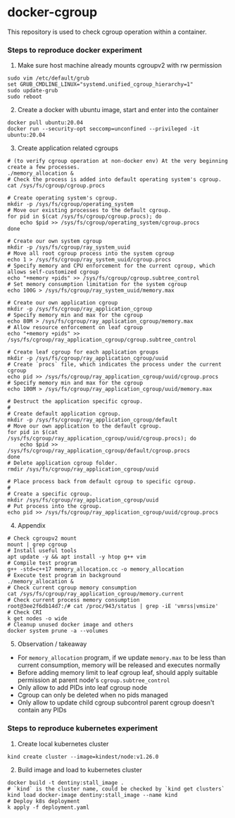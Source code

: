 # docker-cgroup
This repository is used to check cgroup operation within a container.

### Steps to reproduce docker experiment
1. Make sure host machine already mounts cgroupv2 with rw permission
```shell
sudo vim /etc/default/grub
set GRUB_CMDLINE_LINUX="systemd.unified_cgroup_hierarchy=1"
sudo update-grub
sudo reboot
```
2. Create a docker with ubuntu image, start and enter into the container
```shell
docker pull ubuntu:20.04
docker run --security-opt seccomp=unconfined --privileged -it ubuntu:20.04
```
3. Create application related cgroups
```shell
# (to verify cgroup operation at non-docker env) At the very beginning create a few processes.
./memory_allocation &
# Check the process is added into default operating system's cgroup.
cat /sys/fs/cgroup/cgroup.procs

# Create operating system's cgroup.
mkdir -p /sys/fs/cgroup/operating_system
# Move our existing processes to the default cgroup.
for pid in $(cat /sys/fs/cgroup/cgroup.procs); do
    echo $pid >> /sys/fs/cgroup/operating_system/cgroup.procs
done

# Create our own system cgroup
mkdir -p /sys/fs/cgroup/ray_system_uuid
# Move all root cgroup process into the system cgroup
echo 1 > /sys/fs/cgroup/ray_system_uuid/cgroup.procs
# Specify memory and CPU enforcement for the current cgroup, which allows self-customized cgroup
echo "+memory +pids" >> /sys/fs/cgroup/cgroup.subtree_control
# Set memory consumption limitation for the system cgroup
echo 100G > /sys/fs/cgroup/ray_system_uuid/memory.max

# Create our own application cgroup
mkdir -p /sys/fs/cgroup/ray_application_cgroup
# Specify memory min and max for the cgroup
echo 80M > /sys/fs/cgroup/ray_application_cgroup/memory.max
# Allow resource enforcement on leaf cgroup
echo "+memory +pids" >> /sys/fs/cgroup/ray_application_cgroup/cgroup.subtree_control

# Create leaf cgroup for each application groups
mkdir -p /sys/fs/cgroup/ray_application_cgroup/uuid
# Create `procs` file, which indicates the process under the current cgroup
echo pid >> /sys/fs/cgroup/ray_application_cgroup/uuid/cgroup.procs
# Specify memory min and max for the cgroup
echo 100M > /sys/fs/cgroup/ray_application_cgroup/uuid/memory.max

# Destruct the application specific cgroup.
#
# Create default application cgroup.
mkdir -p /sys/fs/cgroup/ray_application_cgroup/default
# Move our own application to the default cgroup.
for pid in $(cat /sys/fs/cgroup/ray_application_cgroup/uuid/cgroup.procs); do
    echo $pid >> /sys/fs/cgroup/ray_application_cgroup/default/cgroup.procs
done
# Delete application cgroup folder.
rmdir /sys/fs/cgroup/ray_application_cgroup/uuid

# Place process back from default cgroup to specific cgroup.
#
# Create a specific cgroup.
mkdir /sys/fs/cgroup/ray_application_cgroup/uuid
# Put process into the cgroup.
echo pid >> /sys/fs/cgroup/ray_application_cgroup/uuid/cgroup.procs
```
4. Appendix
```shell
# Check cgroupv2 mount
mount | grep cgroup
# Install useful tools
apt update -y && apt install -y htop g++ vim
# Compile test program
g++ -std=c++17 memory_allocation.cc -o memory_allocation
# Execute test program in background
./memory_allocation &
# Check current cgroup memory consumption
cat /sys/fs/cgroup/ray_application_cgroup/memory.current
# Check current process memory consumption
root@3ee2f6db14d7:/# cat /proc/943/status | grep -iE 'vmrss|vmsize'
# Check CRI
k get nodes -o wide
# Cleanup unused docker image and others
docker system prune -a --volumes
```
5. Observation / takeaway
- For `memory_allocation` program, if we update `memory.max` to be less than current consumption, memory will be released and executes normally
- Before adding memory limit to leaf cgroup leaf, should apply suitable permission at parent node's `cgroup.subtree_control`
- Only allow to add PIDs into leaf cgroup node
- Cgroup can only be deleted when no pids managed
- Only allow to update child cgroup subcontrol parent cgroup doesn't contain any PIDs

### Steps to reproduce kubernetes experiment
1. Create local kubernetes cluster
```shell
kind create cluster --image=kindest/node:v1.26.0
```
2. Build image and load to kubernetes cluster
```shell
docker build -t dentiny:stall_image .
# `kind` is the cluster name, could be checked by `kind get clusters`
kind load docker-image dentiny:stall_image --name kind
# Deploy k8s deployment
k apply -f deployment.yaml
```

